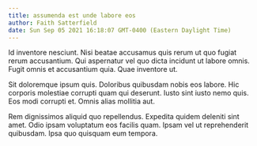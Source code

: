 ```yaml
---
title: assumenda est unde labore eos
author: Faith Satterfield
date: Sun Sep 05 2021 16:18:07 GMT-0400 (Eastern Daylight Time)
---
```

Id inventore nesciunt. Nisi beatae accusamus quis rerum ut quo fugiat rerum accusantium. Qui aspernatur vel quo dicta incidunt ut labore omnis. Fugit omnis et accusantium quia. Quae inventore ut.

 Sit doloremque ipsum quis. Doloribus quibusdam nobis eos labore. Hic corporis molestiae corrupti quam qui deserunt. Iusto sint iusto nemo quis. Eos modi corrupti et. Omnis alias mollitia aut.

 Rem dignissimos aliquid quo repellendus. Expedita quidem deleniti sint amet. Odio ipsam voluptatum eos facilis quam. Ipsam vel ut reprehenderit quibusdam. Ipsa quo quisquam eum tempora.